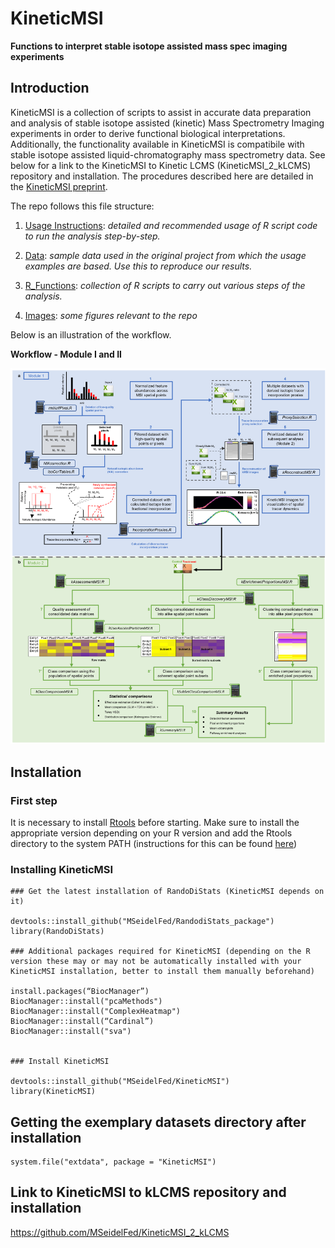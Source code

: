 # KineticMSI
**Functions to interpret stable isotope assisted mass spec imaging experiments**
## Introduction
KineticMSI is a collection of scripts to assist in accurate data preparation and analysis of stable isotope assisted (kinetic) Mass Spectrometry Imaging experiments in order to derive functional biological interpretations. Additionally, the functionality available in KineticMSI is compatibile with stable isotope assisted liquid-chromatography mass spectrometry data. See below for a link to the KineticMSI to Kinetic LCMS (KineticMSI_2_kLCMS) repository and installation. The procedures described here are detailed in the [KineticMSI preprint](https://www.biorxiv.org/content/10.1101/2022.08.31.505954v1.full.pdf).

The repo follows this file structure:

1. [Usage Instructions](https://github.com/MSeidelFed/KineticMSI/blob/master/USAGE.md): _detailed and recommended usage of R script code to run the analysis step-by-step._
1. [Data](https://github.com/MSeidelFed/KineticMSI/tree/master/inst/extdata): _sample data used in the original project from which the usage examples are based. Use this to reproduce our results._
1. [R_Functions](https://github.com/MSeidelFed/KineticMSI/tree/master/R): _collection of R scripts to carry out various steps of the analysis._

1. [Images](https://github.com/MSeidelFed/KineticMSI/tree/master/images): _some figures relevant to the repo_

Below is an illustration of the workflow.

**Workflow - Module I and II**

![Workflow - Module I and II](images/Fig2_Modified_workflow_GitHub.png)

## Installation

### First step

It is necessary to install [Rtools](https://cran.r-project.org/bin/windows/Rtools/history.html) before starting. Make sure to install the appropriate version depending on your R version and add the Rtools directory to the system PATH (instructions for this can be found [here](https://datag.org/resources/documents/spring-2018/37-de-barros-installing-r-on-windows/file))

### Installing KineticMSI

```
### Get the latest installation of RandoDiStats (KineticMSI depends on it)

devtools::install_github("MSeidelFed/RandodiStats_package")
library(RandoDiStats)

### Additional packages required for KineticMSI (depending on the R version these may or may not be automatically installed with your KineticMSI installation, better to install them manually beforehand)

install.packages(“BiocManager”)
BiocManager::install("pcaMethods")
BiocManager::install("ComplexHeatmap")
BiocManager::install(“Cardinal”)
BiocManager::install("sva")


### Install KineticMSI

devtools::install_github("MSeidelFed/KineticMSI")
library(KineticMSI)

```

## Getting the exemplary datasets directory after installation

```
system.file("extdata", package = "KineticMSI")
```

## Link to KineticMSI to kLCMS repository and installation

https://github.com/MSeidelFed/KineticMSI_2_kLCMS


